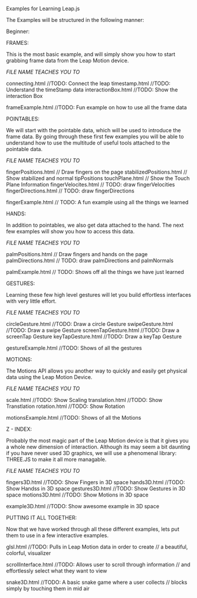 
Examples for Learning Leap.js


The Examples will be structured in the following manner:

Beginner:

  FRAMES:

  This is the most basic example, and will simply show you how to start grabbing frame data from the Leap Motion device.
  
  *FILE NAME*               *TEACHES YOU TO*

  connecting.html           //TODO: Connect the leap
  timestamp.html            //TODO: Understand the timeStamp data
  interactionBox.html       //TODO: Show the interaction Box

  frameExample.html         //TODO: Fun example on how to use all the frame data



  POINTABLES:

  We will start with the pointable data, which will be used to introduce the frame data. By going through these first few examples you will be able to understand how to use the multitude of useful tools attached to the pointable data.

  *FILE NAME*               *TEACHES YOU TO*

  fingerPositions.html      // Draw fingers on the page
  stabilizedPositions.html  // Show stabilized and normal tipPositions
  touchPlane.html           // Show the Touch Plane Information
  fingerVelocites.html      // TODO: draw fingerVelocities
  fingerDirections.html     // TODO: draw fingerDirections

  fingerExample.html        // TODO: A fun example using all the things we learned



  HANDS:

  In addition to pointables, we also get data attached to the hand. The next few examples will show you how to access this data.

  *FILE NAME*               *TEACHES YOU TO*

  palmPositions.html        // Draw fingers and hands on the page
  palmDirections.html       // TODO: draw palmDirections and palmNormals

  palmExample.html          // TODO: Shows off all the things we have just learned



  GESTURES:

  Learning these few high level gestures will let you build effortless interfaces with very little effort.

  *FILE NAME*               *TEACHES YOU TO*

  circleGesture.html        //TODO: Draw a circle Gesture
  swipeGesture.html         //TODO: Draw a swipe Gesture
  screenTapGesture.html     //TODO: Draw a screenTap Gesture
  keyTapGesture.html        //TODO: Draw a keyTap Gesture

  gestureExample.html       //TODO: Shows of all the gestures



  MOTIONS:

  The Motions API allows you another way to quickly and easily get physical data using the Leap Motion Device.

  *FILE NAME*               *TEACHES YOU TO*

  scale.html                //TODO: Show Scaling
  translation.html          //TODO: Show Transtlation
  rotation.html             //TODO: Show Rotation

  motionsExample.html       //TODO: Shows of all the Motions



  Z - INDEX:

  Probably the most magic part of the Leap Motion device is that it gives you a whole new dimension of interaction. Although its may seem a bit daunting if you have never used 3D graphics, we will use a phenomenal library: THREE.JS to make it all more managable.

  *FILE NAME*               *TEACHES YOU TO*

  fingers3D.html            //TODO: Show Fingers in 3D space
  hands3D.html              //TODO: Show Handss in 3D space
  gestures3D.html           //TODO: Show Gestures in 3D space
  motions3D.html            //TODO: Show Motions in 3D space

  example3D.html            //TODO: Show awesome example in 3D space



  PUTTING IT ALL TOGETHER:

  Now that we have worked through all these different examples, lets put them to use in a few interactive examples.

  glsl.html                 //TODO: Pulls in Leap Motion data in order to create
                            // a beautiful, colorful, visualizer

  scrollInterface.html      //TODO: Allows user to scroll through information
                            // and effortlessly select what they want to view

  snake3D.html              //TODO: A basic snake game where a user collects 
                            // blocks simply by touching them in mid air







